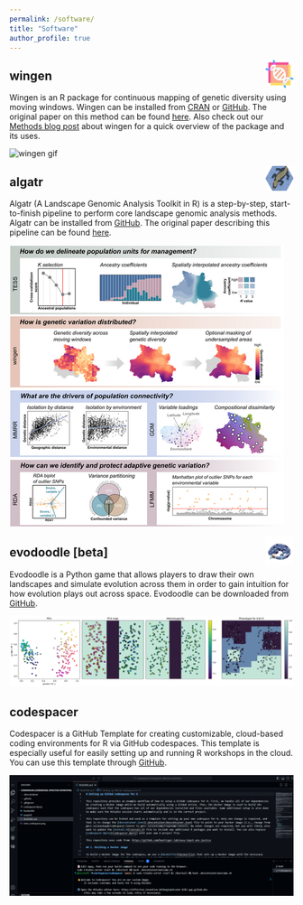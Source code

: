 ```yaml
---
permalink: /software/
title: "Software"
author_profile: true
---
```


<img src="/images/wingen.png" align="right" width="10%"/>

## wingen 

Wingen is an R package for continuous mapping of genetic diversity using moving windows. Wingen can be installed from [CRAN](https://cran.r-project.org/web/packages/wingen/index.html) or [GitHub](https://github.com/AnushaPB/wingen). The original paper on this method can be found [here](http://doi.org/10.1111/2041-210X.14090). Also check out our [Methods blog post](https://methodsblog.com/2023/05/03/wingen-mapping-genetic-diversity-using-moving-windows/) about wingen for a quick overview of the package and its uses.

![wingen gif](/images/wingen.gif)

<img src="/images/algatr.png" align="right" width="10%"/>

## algatr 

Algatr (A Landscape Genomic Analysis Toolkit in R) is a step-by-step, start-to-finish pipeline to perform core landscape genomic analysis methods. Algatr can be installed from [GitHub](https://github.com/TheWangLab/algatr). The original paper describing this pipeline can be found [here](https://doi.org/10.1111/1755-0998.13884).

![algatr figure](/images/algatrfig.png)


<img src="/images/evodoodle_logo.png" align="right" width="10%"/>

## evodoodle [beta]

Evodoodle is a Python game that allows players to draw their own landscapes and simulate evolution across them in order to gain intuition for how evolution plays out across space. Evodoodle can be downloaded from [GitHub](https://github.com/AnushaPB/evodoodle).

![evodoodle](/images/evodoodle.png)

## codespacer

Codespacer is a GitHub Template for creating customizable, cloud-based coding environments for R via GitHub codespaces. This template is especially useful for easily setting up and running R workshops in the cloud. You can use this template through [GitHub](https://github.com/AnushaPB/codespacer/tree/main). 

![codespacer](/images/codespacer.png)



